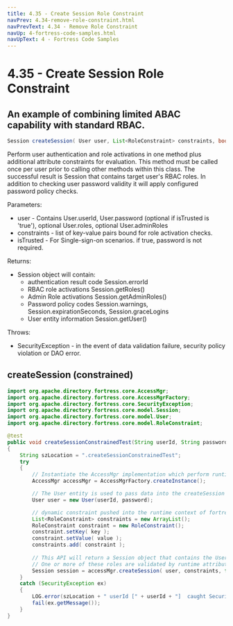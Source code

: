 ```yaml
---
title: 4.35 - Create Session Role Constraint
navPrev: 4.34-remove-role-constraint.html
navPrevText: 4.34 - Remove Role Constraint
navUp: 4-fortress-code-samples.html
navUpText: 4 - Fortress Code Samples
---
```


# 4.35 - Create Session Role Constraint

## An example of combining limited ABAC capability with standard RBAC.

```java
Session createSession( User user, List<RoleConstraint> constraints, boolean isTrusted ) throws SecurityException
```

Perform user authentication and role activations in one method plus additional attribute constraints for evaluation.
This method must be called once per user prior to calling other methods within this class. The successful result is Session that contains target user's RBAC roles.
In addition to checking user password validity it will apply configured password policy checks.

Parameters:
- user - Contains User.userId, User.password (optional if isTrusted is 'true'), optional User.roles, optional User.adminRoles
- constraints - list of key-value pairs bound for role activation checks. 
- isTrusted - For Single-sign-on scenarios. if true, password is not required.

Returns:
- Session object will contain:
  - authentication result code Session.errorId
  - RBAC role activations Session.getRoles()
  - Admin Role activations Session.getAdminRoles()
  - Password policy codes Session.warnings, Session.expirationSeconds, Session.graceLogins
  - User entity information Session.getUser()

Throws:
- SecurityException - in the event of data validation failure, security policy violation or DAO error.

## createSession (constrained)

```java
import org.apache.directory.fortress.core.AccessMgr;
import org.apache.directory.fortress.core.AccessMgrFactory;
import org.apache.directory.fortress.core.SecurityException;
import org.apache.directory.fortress.core.model.Session;
import org.apache.directory.fortress.core.model.User;
import org.apache.directory.fortress.core.model.RoleConstraint;

@test
public void createSessionConstrainedTest(String userId, String password, String key, String value)
{
    String szLocation = ".createSessionConstrainedTest";
    try
    {
        // Instantiate the AccessMgr implementation which perform runtime operations.
        AccessMgr accessMgr = AccessMgrFactory.createInstance();

        // The User entity is used to pass data into the createSession API.
        User user = new User(userId, password);

        // dynamic constraint pushed into the runtime context of fortress:
        List<RoleConstraint> constraints = new ArrayList();
        RoleConstraint constraint = new RoleConstraint();
        constraint.setKey( key );
        constraint.setValue( value );
        constraints.add( constraint );
        
        // This API will return a Session object that contains the User's activated Roles and other info.
        // One or more of these roles are validated by runtime attributes (role constraints).
        Session session = accessMgr.createSession( user, constraints, false );
    }
    catch (SecurityException ex)
    {
        LOG.error(szLocation + " userId [" + userId + "]  caught SecurityException rc=" + ex.getErrorId() + ", msg=" + ex.getMessage(), ex);
        fail(ex.getMessage());
    }
}
```
